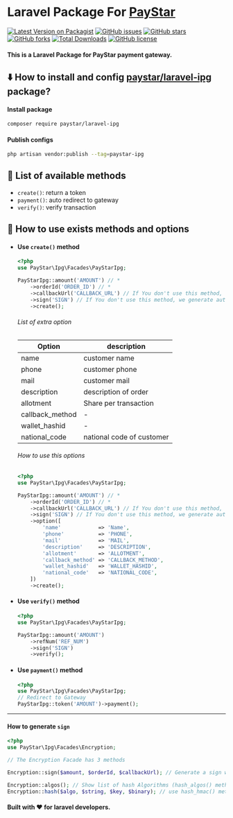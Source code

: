 # Laravel Package For [PayStar](https://paystar.ir/)
[![Latest Version on Packagist](https://img.shields.io/packagist/v/paystar/laravel-ipg.svg?style=flat-square)](https://packagist.org/packages/paystar/laravel-ipg)
[![GitHub issues](https://img.shields.io/github/issues/imvahid/paystar-ipg?style=flat-square)](https://github.com/imvahid/paystar-ipg/issues)
[![GitHub stars](https://img.shields.io/github/stars/imvahid/paystar-ipg?style=flat-square)](https://github.com/imvahid/paystar-ipg/stargazers)
[![GitHub forks](https://img.shields.io/github/forks/imvahid/paystar-ipg?style=flat-square)](https://github.com/imvahid/paystar-ipg/network)
[![Total Downloads](https://img.shields.io/packagist/dt/paystar/laravel-ipg.svg?style=flat-square)](https://packagist.org/packages/paystar/laravel-ipg)
[![GitHub license](https://img.shields.io/github/license/imvahid/paystar-ipg?style=flat-square)](https://github.com/imvahid/paystar-ipg/blob/master/LICENSE)

#### This is a Laravel Package for PayStar payment gateway.

## <g-emoji class="g-emoji" alias="arrow_down" fallback-src="https://github.githubassets.com/images/icons/emoji/unicode/2b07.png">⬇️</g-emoji> How to install and config [paystar/laravel-ipg](https://github.com/imvahid/paystar-ipg) package?

#### Install package
```bash
composer require paystar/laravel-ipg
```
#### Publish configs

```bash
php artisan vendor:publish --tag=paystar-ipg
```

## <g-emoji class="g-emoji" alias="gem" fallback-src="https://github.githubassets.com/images/icons/emoji/unicode/1f48e.png">💎</g-emoji> List of available methods
- <code>create()</code>: return a token
- <code>payment()</code>: auto redirect to gateway
- <code>verify()</code>: verify transaction

## <g-emoji class="g-emoji" alias="book" fallback-src="https://github.githubassets.com/images/icons/emoji/unicode/1f4d6.png">📖</g-emoji> How to use exists methods and options

- #### Use <code>create()</code> method
    ```php
    <?php
    use PayStar\Ipg\Facades\PayStarIpg;
    
    PayStarIpg::amount('AMOUNT') // *
        ->orderId('ORDER_ID') // *
        ->callbackUrl('CALLBACK_URL') // If You don't use this method, we set this from config
        ->sign('SIGN') // If You don't use this method, we generate auto a sign
        ->create();
    ```
    ###### List of extra option
    | Option  | description |
    |---| ------------- |
    | name  | customer name |
    | phone  | customer phone |
    | mail  | customer mail |
    | description  | description of order |
    | allotment  | Share per transaction |
    | callback_method  | - |
    | wallet_hashid  | - |
    | national_code  | national code of customer |
    
    ###### How to use this options
    ```php
    <?php
    use PayStar\Ipg\Facades\PayStarIpg;
    
  PayStarIpg::amount('AMOUNT') // *
        ->orderId('ORDER_ID') // *
        ->callbackUrl('CALLBACK_URL') // If You don't use this method, we set this from config
        ->sign('SIGN') // If You don't use this method, we generate auto a sign
        ->option([
            'name'            => 'Name',
            'phone'           => 'PHONE',
            'mail'            => 'MAIL',
            'description'     => 'DESCRIPTION',
            'allotment'       => 'ALLOTMENT',
            'callback_method' => 'CALLBACK_METHOD',
            'wallet_hashid'   => 'WALLET_HASHID',
            'national_code'   => 'NATIONAL_CODE',
        ])
        ->create();
    ```

- #### Use <code>verify()</code> method
    ```php
    <?php
    use PayStar\Ipg\Facades\PayStarIpg;
    
    PayStarIpg::amount('AMOUNT')
        ->refNum('REF_NUM')
        ->sign('SIGN')
        ->verify();
    ```

- #### Use <code>payment()</code> method
    ```php
    <?php
    use PayStar\Ipg\Facades\PayStarIpg;
    // Redirect to Gateway
    PayStarIpg::token('AMOUNT')->payment();
    ```

-----------

#### How to generate <code>sign</code>
```php
<?php
use PayStar\Ipg\Facades\Encryption;

// The Encryption Facade has 3 methods

Encryption::sign($amount, $orderId, $callbackUrl); // Generate a sign with set algorithm in config file

Encryption::algos(); // Show list of hash Algorithms (hash_algos() method)
Encryption::hash($algo, $string, $key, $binary); // use hash_hmac() method
```
  
#### Built with :heart: for laravel developers.
